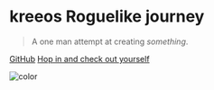 # kreeos Roguelike journey

> A one man attempt at creating *something*.

[GitHub](https://github.com/kriomentos/Python-bits)
[Hop in and check out yourself](readme.md)

![color](#47c9ad)
